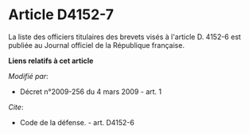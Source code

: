 # Article D4152-7

La liste des officiers titulaires des brevets visés à l'article D. 4152-6 est publiée au Journal officiel de la République
française.

**Liens relatifs à cet article**

_Modifié par_:

  - Décret n°2009-256 du 4 mars 2009 - art. 1

_Cite_:

  - Code de la défense. - art. D4152-6
